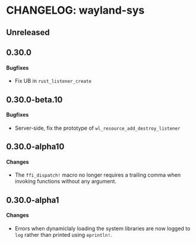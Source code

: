 # CHANGELOG: wayland-sys

## Unreleased

## 0.30.0

#### Bugfixes

- Fix UB in `rust_listener_create`

## 0.30.0-beta.10

#### Bugfixes

- Server-side, fix the prototype of `wl_resource_add_destroy_listener`

## 0.30.0-alpha10

#### Changes

- The `ffi_dispatch!` macro no longer requires a trailing comma when invoking functions without
  any argument.

## 0.30.0-alpha1

#### Changes

- Errors when dynamiclaly loading the system libraries are now logged to `log` rather than
  printed using `eprintln!`.
